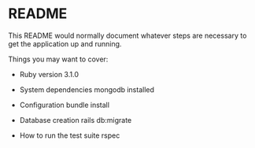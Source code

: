 # README

This README would normally document whatever steps are necessary to get the
application up and running.

Things you may want to cover:

* Ruby version 3.1.0

* System dependencies mongodb installed

* Configuration bundle install

* Database creation rails db:migrate


* How to run the test suite rspec 


